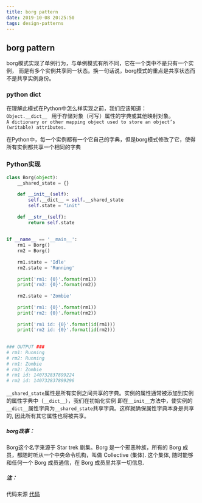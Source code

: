 ```yaml
---
title: borg pattern
date: 2019-10-08 20:25:50
tags: design-patterns
---
```



## borg pattern
borg模式实现了单例行为，与单例模式有所不同，它在一个类中不是只有一个实例，
而是有多个实例共享同一状态。换一句话说，borg模式的重点是共享状态而不是共享实例身份。


### python __dict__
在理解此模式在Python中怎么样实现之前，我们应该知道：  
`Object.__dict__ `  用于存储对象（可写）属性的字典或其他映射对象。  
`A dictionary or other mapping object used to store an object’s (writable) attributes.`

在Python中，每一个实例都有一个它自己的字典，但是borg模式修改了它，使得所有实例都共享一个相同的字典

### Python实现
```python
class Borg(object):
    __shared_state = {}
    
    def __init__(self):
        self.__dict__ = self.__shared_state
        self.state = "init"
        
    def __str__(self):
        return self.state
        
        
if __name__ == '__main__':
    rm1 = Borg()
    rm2 = Borg()
    
    rm1.state = 'Idle'
    rm2.state = 'Running'
    
    print('rm1: {0}'.format(rm1))
    print('rm2: {0}'.format(rm2))
    
    rm2.state = 'Zombie'
    
    print('rm1: {0}'.format(rm1))
    print('rm2: {0}'.format(rm2))
    
    print('rm1 id: {0}'.format(id(rm1)))
    print('rm2 id: {0}'.format(id(rm2)))
    
    
### OUTPUT ###
# rm1: Running
# rm2: Running
# rm1: Zombie
# rm2: Zombie
# rm1 id: 140732837899224
# rm2 id: 140732837899296
```

`__shared_state`属性是所有实例之间共享的字典。实例的属性通常被添加到实例的属性字典中（`__dict__`），我们在初始化实例
即在`__init__`方法中，使实例的`__dict__`属性字典为`__shared_state`共享字典。这样就确保属性字典本身是共享的,
因此所有其它属性也将被共享。


##### borg故事：
Borg这个名字来源于 Star trek 剧集。Borg 是一个邪恶种族，所有的 Borg 成员，都随时听从一个中央命令机构，叫做 Collective (集体). 
这个集体, 随时能够和任何一个 Borg 成员通信，在 Borg 成员里共享一切信息.

##### 注：
代码来源 [代码](https://github.com/faif/python-patterns)